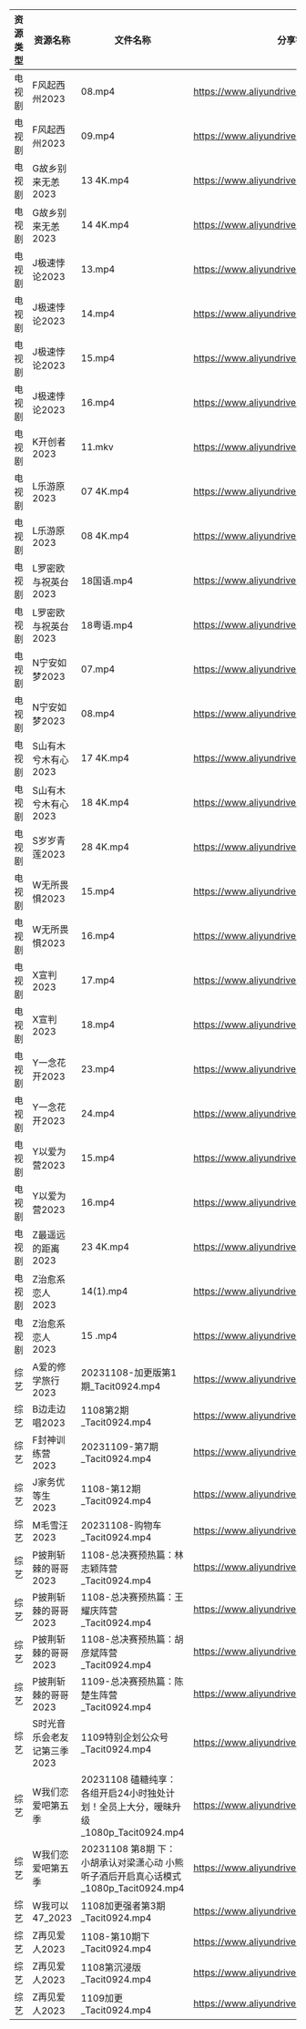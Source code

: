 | 资源类型 | 资源名称             | 文件名称                                                        | 分享链接                                      | 更新时间       |
| ---- | ---------------- | ----------------------------------------------------------- | ----------------------------------------- | ---------- |
| 电视剧  | F风起西州2023        | 08.mp4                                                      | https://www.aliyundrive.com/s/yQtLhNGepAP | 2023-11-09 |
| 电视剧  | F风起西州2023        | 09.mp4                                                      | https://www.aliyundrive.com/s/yQtLhNGepAP | 2023-11-09 |
| 电视剧  | G故乡别来无恙2023      | 13 4K.mp4                                                   | https://www.aliyundrive.com/s/19Yd53iwKSU | 2023-11-09 |
| 电视剧  | G故乡别来无恙2023      | 14 4K.mp4                                                   | https://www.aliyundrive.com/s/19Yd53iwKSU | 2023-11-09 |
| 电视剧  | J极速悖论2023        | 13.mp4                                                      | https://www.aliyundrive.com/s/geWN6KFM4F3 | 2023-11-09 |
| 电视剧  | J极速悖论2023        | 14.mp4                                                      | https://www.aliyundrive.com/s/geWN6KFM4F3 | 2023-11-09 |
| 电视剧  | J极速悖论2023        | 15.mp4                                                      | https://www.aliyundrive.com/s/geWN6KFM4F3 | 2023-11-09 |
| 电视剧  | J极速悖论2023        | 16.mp4                                                      | https://www.aliyundrive.com/s/geWN6KFM4F3 | 2023-11-09 |
| 电视剧  | K开创者2023         | 11.mkv                                                      | https://www.aliyundrive.com/s/N2CmALY5X1B | 2023-11-09 |
| 电视剧  | L乐游原2023         | 07 4K.mp4                                                   | https://www.aliyundrive.com/s/FE1ruJGrYMb | 2023-11-09 |
| 电视剧  | L乐游原2023         | 08 4K.mp4                                                   | https://www.aliyundrive.com/s/FE1ruJGrYMb | 2023-11-09 |
| 电视剧  | L罗密欧与祝英台2023     | 18国语.mp4                                                    | https://www.aliyundrive.com/s/kn6cToaQ17A | 2023-11-09 |
| 电视剧  | L罗密欧与祝英台2023     | 18粤语.mp4                                                    | https://www.aliyundrive.com/s/kn6cToaQ17A | 2023-11-09 |
| 电视剧  | N宁安如梦2023        | 07.mp4                                                      | https://www.aliyundrive.com/s/AbtbD1DVoha | 2023-11-09 |
| 电视剧  | N宁安如梦2023        | 08.mp4                                                      | https://www.aliyundrive.com/s/AbtbD1DVoha | 2023-11-09 |
| 电视剧  | S山有木兮木有心2023     | 17 4K.mp4                                                   | https://www.aliyundrive.com/s/E26JyHnrEfb | 2023-11-09 |
| 电视剧  | S山有木兮木有心2023     | 18 4K.mp4                                                   | https://www.aliyundrive.com/s/E26JyHnrEfb | 2023-11-09 |
| 电视剧  | S岁岁青莲2023        | 28 4K.mp4                                                   | https://www.aliyundrive.com/s/rmNksMTm4rs | 2023-11-09 |
| 电视剧  | W无所畏惧2023        | 15.mp4                                                      | https://www.aliyundrive.com/s/Cu63hcUUwzn | 2023-11-09 |
| 电视剧  | W无所畏惧2023        | 16.mp4                                                      | https://www.aliyundrive.com/s/Cu63hcUUwzn | 2023-11-09 |
| 电视剧  | X宣判2023          | 17.mp4                                                      | https://www.aliyundrive.com/s/WZmywrp2FQC | 2023-11-09 |
| 电视剧  | X宣判2023          | 18.mp4                                                      | https://www.aliyundrive.com/s/WZmywrp2FQC | 2023-11-09 |
| 电视剧  | Y一念花开2023        | 23.mp4                                                      | https://www.aliyundrive.com/s/pLzgi79VCnz | 2023-11-09 |
| 电视剧  | Y一念花开2023        | 24.mp4                                                      | https://www.aliyundrive.com/s/pLzgi79VCnz | 2023-11-09 |
| 电视剧  | Y以爱为营2023        | 15.mp4                                                      | https://www.aliyundrive.com/s/DLcrknc5Xuj | 2023-11-09 |
| 电视剧  | Y以爱为营2023        | 16.mp4                                                      | https://www.aliyundrive.com/s/DLcrknc5Xuj | 2023-11-09 |
| 电视剧  | Z最遥远的距离2023      | 23 4K.mp4                                                   | https://www.aliyundrive.com/s/cjAAbiCD2y3 | 2023-11-09 |
| 电视剧  | Z治愈系恋人2023       | 14(1).mp4                                                   | https://www.aliyundrive.com/s/Bu6judR2zBs | 2023-11-09 |
| 电视剧  | Z治愈系恋人2023       | 15 .mp4                                                     | https://www.aliyundrive.com/s/Bu6judR2zBs | 2023-11-09 |
| 综艺   | A爱的修学旅行2023      | 20231108-加更版第1期_Tacit0924.mp4                               | https://www.aliyundrive.com/s/EE9WNi94Ftz | 2023-11-09 |
| 综艺   | B边走边唱2023        | 1108第2期_Tacit0924.mp4                                       | https://www.aliyundrive.com/s/64pNLDWAu85 | 2023-11-09 |
| 综艺   | F封神训练营2023       | 20231109-第7期_Tacit0924.mp4                                  | https://www.aliyundrive.com/s/DBZFztwcixk | 2023-11-09 |
| 综艺   | J家务优等生2023       | 1108-第12期_Tacit0924.mp4                                     | https://www.aliyundrive.com/s/FJt54CodgfL | 2023-11-09 |
| 综艺   | M毛雪汪2023         | 20231108-购物车_Tacit0924.mp4                                  | https://www.aliyundrive.com/s/asPqfgPRqAg | 2023-11-09 |
| 综艺   | P披荆斩棘的哥哥2023     | 1108-总决赛预热篇：林志颖阵营_Tacit0924.mp4                             | https://www.aliyundrive.com/s/gs8uMNUWtqr | 2023-11-09 |
| 综艺   | P披荆斩棘的哥哥2023     | 1108-总决赛预热篇：王耀庆阵营_Tacit0924.mp4                             | https://www.aliyundrive.com/s/gs8uMNUWtqr | 2023-11-09 |
| 综艺   | P披荆斩棘的哥哥2023     | 1108-总决赛预热篇：胡彦斌阵营_Tacit0924.mp4                             | https://www.aliyundrive.com/s/gs8uMNUWtqr | 2023-11-09 |
| 综艺   | P披荆斩棘的哥哥2023     | 1109-总决赛预热篇：陈楚生阵营_Tacit0924.mp4                             | https://www.aliyundrive.com/s/gs8uMNUWtqr | 2023-11-09 |
| 综艺   | S时光音乐会老友记第三季2023 | 1109特别企划公众号_Tacit0924.mp4                                   | https://www.aliyundrive.com/s/A8SsNUgtosB | 2023-11-09 |
| 综艺   | W我们恋爱吧第五季        | 20231108 磕糖纯享：各组开启24小时独处计划！全员上大分，暧昧升级_1080p_Tacit0924.mp4   | https://www.aliyundrive.com/s/HKudLToehXL | 2023-11-09 |
| 综艺   | W我们恋爱吧第五季        | 20231108 第8期 下：小胡承认对梁潇心动  小熊听子酒后开启真心话模式_1080p_Tacit0924.mp4 | https://www.aliyundrive.com/s/HKudLToehXL | 2023-11-09 |
| 综艺   | W我可以47_2023      | 1108加更强者第3期_Tacit0924.mp4                                   | https://www.aliyundrive.com/s/gJexcigG6Qr | 2023-11-09 |
| 综艺   | Z再见爱人2023        | 1108-第10期下_Tacit0924.mp4                                    | https://www.aliyundrive.com/s/aouNVWvAZxj | 2023-11-09 |
| 综艺   | Z再见爱人2023        | 1108第沉浸版_Tacit0924.mp4                                      | https://www.aliyundrive.com/s/aouNVWvAZxj | 2023-11-09 |
| 综艺   | Z再见爱人2023        | 1109加更_Tacit0924.mp4                                        | https://www.aliyundrive.com/s/aouNVWvAZxj | 2023-11-09 |
